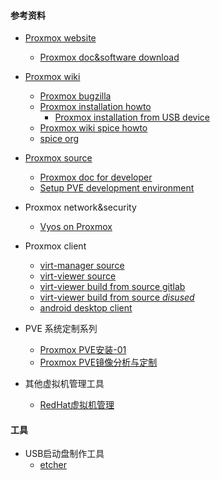 #### 参考资料
* [Proxmox website](https://www.proxmox.com/en/)
  * [Proxmox doc&software download](https://www.proxmox.com/en/downloads)

* [Proxmox wiki](https://pve.proxmox.com/wiki/Main_Page)
  * [Proxmox bugzilla](https://bugzilla.proxmox.com/)
  * [Proxmox installation howto](https://pve.proxmox.com/wiki/Installation)
    * [Proxmox installation from USB device](https://pve.proxmox.com/wiki/Prepare_Installation_Media#installation_prepare_media)
  * [Proxmox wiki spice howto](https://pve.proxmox.com/wiki/SPICE)
  * [spice org](https://www.spice-space.org/download.html)

* [Proxmox source](https://git.proxmox.com/)
  * [Proxmox doc for developer](https://pve.proxmox.com/wiki/Developer_Documentation)
  * [Setup PVE development environment](https://github.com/proxmox/pve-common)

* Proxmox network&security
  * [Vyos on Proxmox](https://vyos.io/solutions/vyos-on-proxmox/)

* Proxmox client
  * [virt-manager source](https://virt-manager.org/scm/)
  * [virt-viewer source](https://gitlab.com/virt-viewer/virt-viewer)
  * [virt-viewer build from source gitlab](https://gitlab.com/virt-viewer/virt-viewer/-/jobs/1540698337)
  * [virt-viewer build from source *disused*](https://lists.freedesktop.org/archives/spice-devel/2012-November/011563.html)
  * [android desktop client](https://github.com/iiordanov/remote-desktop-clients)

* PVE 系统定制系列
  * [Proxmox PVE安装-01](https://ghost.livexia.xyz/pve/)
  * [Proxmox PVE镜像分析与定制](https://luminizeh.com/2019/03/07/Proxmox-VE%E9%95%9C%E5%83%8F%E5%88%86%E6%9E%90%E4%B8%8E%E5%AE%9A%E5%88%B6/)

* 其他虚拟机管理工具
  * [RedHat虚拟机管理](https://access.redhat.com/documentation/zh-cn/red_hat_virtualization/4.0/html/virtual_machine_management_guide/index)

#### 工具
* USB启动盘制作工具
  * [etcher](https://www.balena.io/etcher/)
